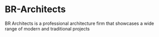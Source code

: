 # BR-Architects
BR Architects is a professional architecture firm that showcases a wide range of modern and traditional projects
